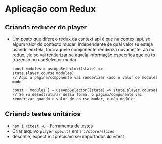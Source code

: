 # Aplicação com Redux

## Criando reducer do player

- Um ponto que difere o redux da context api é que na context api, se algum valor do contexto mudar, independente de qual
  valor eu esteja usando em tela, todo aquele componente renderiza novamente. Já no redux, ele so vai renderizar se aquela
  informação específica que eu to trazendo no useSelector mudar.

  ```tsx
  const modules = useAppSelector((state) => state.player.course.modules)
  // Aqui a página/componente vai renderizar caso o valor de modules mude

  const { modules } = useAppSelector((state) => state.player.course)
  // Se eu desestruturar dessa forma, o pagina/componente vai renderizar quando o valor de course mudar, e não modules
  ```

## Criando testes unitários

- `npm i vitest -D` - Ferramenta de testes
- Criar arquivo `player.spec.ts` em `src/store/slices`
- describe, expect e it precisam ser importados do vitest
